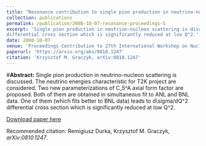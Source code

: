 ```yaml
---
title: "Resonance contribution to single pion production in neutrino-nucleon scattering"
collection: publications
permalink: /publication/2008-10-07-resonance-proceedings-5
excerpt: 'Single pion production in neutrino-nucleon scattering is discussed. The neutrino energies characteristic for T2K project are considered. Two new parameterizations of C_5^A axial form factor are proposed. Both of them are obtained in simultaneous fit to ANL and BNL data. One of them (which fits better to BNL data) leads to d\sigma/dQ^2 
differential cross section which is significantly reduced at low Q^2.'
date: 2008-10-07
venue: 'Proceedings Contribution to 27th International Workshop on Nuclear Theory (IWNT 2008), 23-28 June 2008. Rila Mountains, Bulgaria'
paperurl: 'https://arxiv.org/abs/0810.1247'
citation: 'Krzysztof M. Graczyk, arXiv:0810.1247'
---
```

#__Abstract:__ Single pion production in neutrino-nucleon scattering is discussed. The neutrino energies characteristic for T2K project are considered. Two new parameterizations of C_5^A axial form factor are proposed. Both of them are obtained in simultaneous fit to ANL and BNL data. One of them (which fits better to BNL data) leads to d\sigma/dQ^2 
differential cross section which is significantly reduced at low Q^2.

[Download paper here](https://arxiv.org/pdf/0810.1247)

Recommended citation: Remigiusz Durka, Krzysztof M. Graczyk, <i>arXiv:0810.1247</i>.
